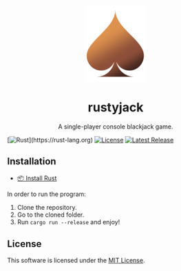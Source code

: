 <p align="center">
    <img src="docs/logo.png" width="140" alt="logo"></img>
    <h1 align="center">rustyjack</h1>
    <p align="center">A single-player console blackjack game.</p>
</p>

[![Rust](https://img.shields.io/badge/rust-%23000000.svg?logo=rust&logoColor=white")](https://rust-lang.org)
[![License](https://img.shields.io/badge/license-MIT-blue)](./LICENSE)
[![Latest Release](https://img.shields.io/github/v/release/joaquinmaier/rustyjack)](https://github.com/joaquinmaier/rustyjack/releases)

## Installation

- [📦 Install Rust](https://rust-lang.org/tools/install)

In order to run the program:

1. Clone the repository.
2. Go to the cloned folder.
3. Run `cargo run --release` and enjoy!

## License

This software is licensed under the [MIT License](./LICENSE).
